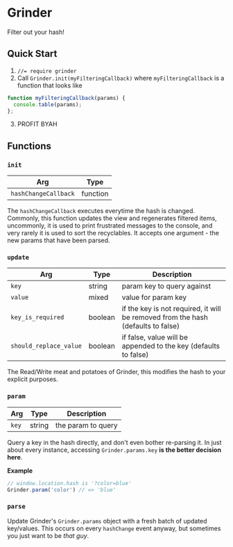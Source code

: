 # Grinder

Filter out your hash!

## Quick Start

1. `//= require grinder`
2. Call `Grinder.init(myFilteringCallback)` where `myFilteringCallback` is a function that looks like

```javascript
function myFilteringCallback(params) {
  console.table(params);
};
```
3. PROFIT BYAH

## Functions

### `init`

| Arg | Type |
|---|---|
| `hashChangeCallback` | function |

The `hashChangeCallback` executes everytime the hash is changed. Commonly, this function updates the view and regenerates filtered items, uncommonly, it is used to print frustrated messages to the console, and very rarely it is used to sort the recyclables. It accepts one argument - the new params that have been parsed.

### `update`

| Arg | Type | Description |
|---|---|---|
| `key` | string | param key to query against |
| `value` | mixed | value for param key |
| `key_is_required` | boolean | if the key is not required, it will be removed from the hash (defaults to false) |
| `should_replace_value` | boolean | if false, value will be appended to the key (defaults to false) |

The Read/Write meat and potatoes of Grinder, this modifies the hash to your explicit purposes.

### `param`

| Arg | Type | Description |
|---|---|---|
| `key` | string | the param to query |

Query a key in the hash directly, and don't even bother re-parsing it. In just about every instance, accessing `Grinder.params.key` **is the better decision here**.

**Example**

```javascript
// window.location.hash is '?color=blue'
Grinder.param('color') // => 'blue'
```

### `parse`

Update Grinder's `Grinder.params` object with a fresh batch of updated key/values. This occurs on every `hashChange` event anyway, but sometimes you just want to be *that guy*.
